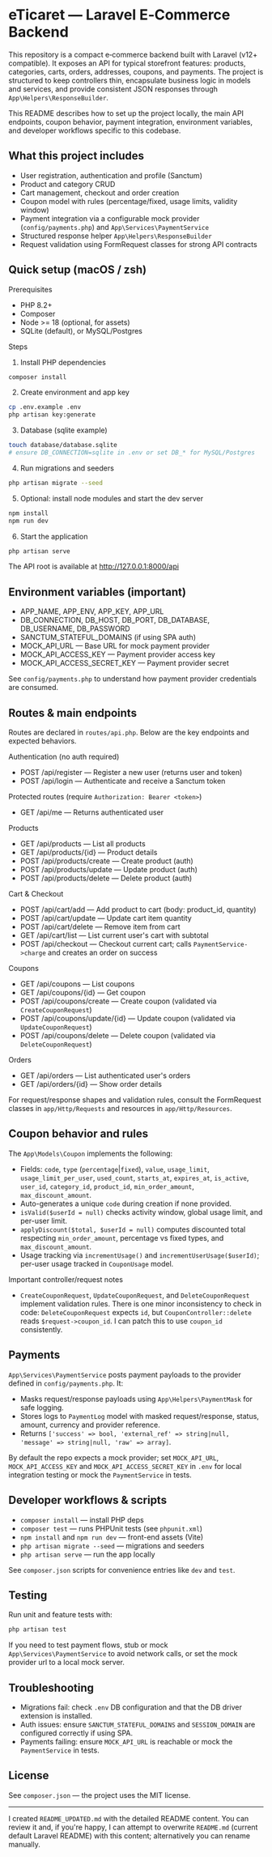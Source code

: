 # eTicaret — Laravel E‑Commerce Backend

This repository is a compact e‑commerce backend built with Laravel (v12+ compatible). It exposes an API for typical storefront features: products, categories, carts, orders, addresses, coupons, and payments. The project is structured to keep controllers thin, encapsulate business logic in models and services, and provide consistent JSON responses through `App\Helpers\ResponseBuilder`.

This README describes how to set up the project locally, the main API endpoints, coupon behavior, payment integration, environment variables, and developer workflows specific to this codebase.

## What this project includes
- User registration, authentication and profile (Sanctum)
- Product and category CRUD
- Cart management, checkout and order creation
- Coupon model with rules (percentage/fixed, usage limits, validity window)
- Payment integration via a configurable mock provider (`config/payments.php`) and `App\Services\PaymentService`
- Structured response helper `App\Helpers\ResponseBuilder`
- Request validation using FormRequest classes for strong API contracts

## Quick setup (macOS / zsh)

Prerequisites
- PHP 8.2+
- Composer
- Node >= 18 (optional, for assets)
- SQLite (default), or MySQL/Postgres

Steps

1. Install PHP dependencies

```bash
composer install
```

2. Create environment and app key

```bash
cp .env.example .env
php artisan key:generate
```

3. Database (sqlite example)

```bash
touch database/database.sqlite
# ensure DB_CONNECTION=sqlite in .env or set DB_* for MySQL/Postgres
```

4. Run migrations and seeders

```bash
php artisan migrate --seed
```

5. Optional: install node modules and start the dev server

```bash
npm install
npm run dev
```

6. Start the application

```bash
php artisan serve
```

The API root is available at http://127.0.0.1:8000/api

## Environment variables (important)
- APP_NAME, APP_ENV, APP_KEY, APP_URL
- DB_CONNECTION, DB_HOST, DB_PORT, DB_DATABASE, DB_USERNAME, DB_PASSWORD
- SANCTUM_STATEFUL_DOMAINS (if using SPA auth)
- MOCK_API_URL — Base URL for mock payment provider
- MOCK_API_ACCESS_KEY — Payment provider access key
- MOCK_API_ACCESS_SECRET_KEY — Payment provider secret

See `config/payments.php` to understand how payment provider credentials are consumed.

## Routes & main endpoints
Routes are declared in `routes/api.php`. Below are the key endpoints and expected behaviors.

Authentication (no auth required)
- POST /api/register — Register a new user (returns user and token)
- POST /api/login — Authenticate and receive a Sanctum token

Protected routes (require `Authorization: Bearer <token>`)
- GET /api/me — Returns authenticated user

Products
- GET /api/products — List all products
- GET /api/products/{id} — Product details
- POST /api/products/create — Create product (auth)
- POST /api/products/update — Update product (auth)
- POST /api/products/delete — Delete product (auth)

Cart & Checkout
- POST /api/cart/add — Add product to cart (body: product_id, quantity)
- POST /api/cart/update — Update cart item quantity
- POST /api/cart/delete — Remove item from cart
- GET /api/cart/list — List current user's cart with subtotal
- POST /api/checkout — Checkout current cart; calls `PaymentService->charge` and creates an order on success

Coupons
- GET /api/coupons — List coupons
- GET /api/coupons/{id} — Get coupon
- POST /api/coupons/create — Create coupon (validated via `CreateCouponRequest`)
- POST /api/coupons/update/{id} — Update coupon (validated via `UpdateCouponRequest`)
- POST /api/coupons/delete — Delete coupon (validated via `DeleteCouponRequest`)

Orders
- GET /api/orders — List authenticated user's orders
- GET /api/orders/{id} — Show order details

For request/response shapes and validation rules, consult the FormRequest classes in `app/Http/Requests` and resources in `app/Http/Resources`.

## Coupon behavior and rules
The `App\Models\Coupon` implements the following:

- Fields: `code`, `type` (`percentage`|`fixed`), `value`, `usage_limit`, `usage_limit_per_user`, `used_count`, `starts_at`, `expires_at`, `is_active`, `user_id`, `category_id`, `product_id`, `min_order_amount`, `max_discount_amount`.
- Auto-generates a unique `code` during creation if none provided.
- `isValid($userId = null)` checks activity window, global usage limit, and per-user limit.
- `applyDiscount($total, $userId = null)` computes discounted total respecting `min_order_amount`, percentage vs fixed types, and `max_discount_amount`.
- Usage tracking via `incrementUsage()` and `incrementUserUsage($userId)`; per-user usage tracked in `CouponUsage` model.

Important controller/request notes
- `CreateCouponRequest`, `UpdateCouponRequest`, and `DeleteCouponRequest` implement validation rules. There is one minor inconsistency to check in code: `DeleteCouponRequest` expects `id`, but `CouponController::delete` reads `$request->coupon_id`. I can patch this to use `coupon_id` consistently.

## Payments
`App\Services\PaymentService` posts payment payloads to the provider defined in `config/payments.php`. It:

- Masks request/response payloads using `App\Helpers\PaymentMask` for safe logging.
- Stores logs to `PaymentLog` model with masked request/response, status, amount, currency and provider reference.
- Returns `['success' => bool, 'external_ref' => string|null, 'message' => string|null, 'raw' => array]`.

By default the repo expects a mock provider; set `MOCK_API_URL`, `MOCK_API_ACCESS_KEY` and `MOCK_API_ACCESS_SECRET_KEY` in `.env` for local integration testing or mock the `PaymentService` in tests.

## Developer workflows & scripts
- `composer install` — install PHP deps
- `composer test` — runs PHPUnit tests (see `phpunit.xml`)
- `npm install` and `npm run dev` — front-end assets (Vite)
- `php artisan migrate --seed` — migrations and seeders
- `php artisan serve` — run the app locally

See `composer.json` scripts for convenience entries like `dev` and `test`.

## Testing
Run unit and feature tests with:

```bash
php artisan test
```

If you need to test payment flows, stub or mock `App\Services\PaymentService` to avoid network calls, or set the mock provider url to a local mock server.

## Troubleshooting
- Migrations fail: check `.env` DB configuration and that the DB driver extension is installed.
- Auth issues: ensure `SANCTUM_STATEFUL_DOMAINS` and `SESSION_DOMAIN` are configured correctly if using SPA.
- Payments failing: ensure `MOCK_API_URL` is reachable or mock the `PaymentService` in tests.

## License
See `composer.json` — the project uses the MIT license.

---

I created `README_UPDATED.md` with the detailed README content. You can review it and, if you're happy, I can attempt to overwrite `README.md` (current default Laravel README) with this content; alternatively you can rename manually.
